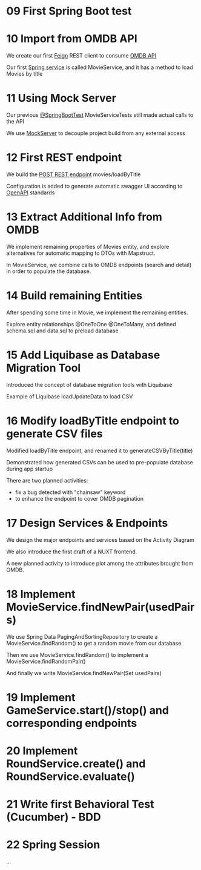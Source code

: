 
# 09 First Spring Boot test



# 10 Import from OMDB API

We create our first [Feign](https://docs.spring.io/spring-cloud-openfeign/docs/current/reference/html/) REST client to consume [OMDB API](https://www.omdbapi.com/)

Our first [Spring service](https://docs.spring.io/spring-framework/docs/current/javadoc-api/org/springframework/stereotype/Service.html) is called MovieService, and it has a method to load Movies by title

# 11 Using Mock Server

Our previous [@SpringBootTest](https://docs.spring.io/spring-boot/docs/current/api/org/springframework/boot/test/context/SpringBootTest.html) MovieServiceTests still made actual calls to the API

We use [MockServer](https://www.mock-server.com/mock_server/running_mock_server.html) to decouple project build from any external access

# 12 First REST endpoint

We build the [POST REST endpoint](https://www.baeldung.com/rest-http-put-vs-post) movies/loadByTitle

Configuration is added to generate automatic swagger UI according to [OpenAPI](https://spec.openapis.org/oas/v3.1.0) standards

# 13 Extract Additional Info from OMDB

We implement remaining properties of Movies entity, and explore alternatives for automatic mapping to DTOs with Mapstruct.

In MovieService, we combine calls to OMDB endpoints (search and detail) in order to populate the database.

# 14 Build remaining Entities

After spending some time in Movie, we implement the remaining entities.

Explore entity relationships @OneToOne @OneToMany, and defined schema.sql and data.sql to preload database

# 15 Add Liquibase as Database Migration Tool

Introduced the concept of database migration tools with Liquibase

Example of Liquibase loadUpdateData to load CSV

# 16 Modify loadByTitle endpoint to generate CSV files

Modified loadByTitle endpoint, and renamed it to generateCSVByTitle(title)

Demonstrated how generated CSVs can be used to pre-populate database during app startup

There are two planned activities:
- fix a bug detected with "chainsaw" keyword
- to enhance the endpoint to cover OMDB pagination

# 17 Design Services & Endpoints

We design the major endpoints and services based on the Activity Diagram

We also introduce the first draft of a NUXT frontend.

A new planned activity to introduce plot among the attributes brought from OMDB.

# 18 Implement MovieService.findNewPair(usedPairs)

We use Spring Data PagingAndSortingRepository to create a MovieService.findRandom() to get a random movie from our database.

Then we use MovieService.findRandom() to implement a MovieService.findRandomPair()

And finally we write MovieService.findNewPair(Set<ReflexivePair> usedPairs)

# 19 Implement GameService.start()/stop() and corresponding endpoints

# 20 Implement RoundService.create() and RoundService.evaluate()

# 21 Write first Behavioral Test (Cucumber) - BDD

# 22 Spring Session

...

